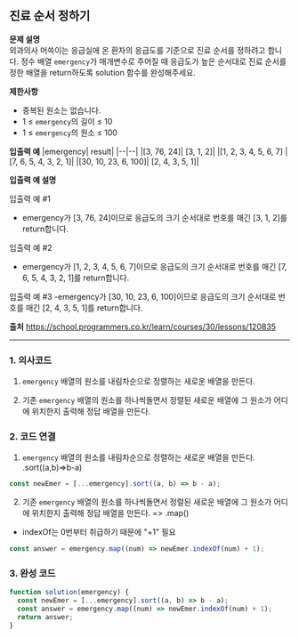 ## 진료 순서 정하기

**문제 설명**  
외과의사 머쓱이는 응급실에 온 환자의 응급도를 기준으로 진료 순서를 정하려고 합니다. 정수 배열 `emergency`가 매개변수로 주어질 때 응급도가 높은 순서대로 진료 순서를 정한 배열을 return하도록 solution 함수를 완성해주세요.

**제한사항**

- 중복된 원소는 없습니다.
- 1 ≤ `emergency`의 길이 ≤ 10
- 1 ≤ `emergency`의 원소 ≤ 100

**입출력 예**
|emergency| result|
|--|--|
|[3, 76, 24]| [3, 1, 2]|
|[1, 2, 3, 4, 5, 6, 7] |[7, 6, 5, 4, 3, 2, 1]|
|[30, 10, 23, 6, 100]| [2, 4, 3, 5, 1]|

**입출력 예 설명**

입출력 예 #1

- emergency가 [3, 76, 24]이므로 응급도의 크기 순서대로 번호를 매긴 [3, 1, 2]를 return합니다.

입출력 예 #2

- emergency가 [1, 2, 3, 4, 5, 6, 7]이므로 응급도의 크기 순서대로 번호를 매긴 [7, 6, 5, 4, 3, 2, 1]를 return합니다.

입출력 예 #3
-emergency가 [30, 10, 23, 6, 100]이므로 응급도의 크기 순서대로 번호를 매긴 [2, 4, 3, 5, 1]를 return합니다.

**출처**
https://school.programmers.co.kr/learn/courses/30/lessons/120835

---

### 1. 의사코드

1. `emergency` 배열의 원소를 내림차순으로 정렬하는 새로운 배열을 만든다.

2. 기존 `emergency` 배열의 원소를 하나씩돌면서 정렬된 새로운 배열에 그 원소가 어디에 위치한지 출력해 정답 배열을 만든다.

### 2. 코드 연결

1. `emergency` 배열의 원소를 내림차순으로 정렬하는 새로운 배열을 만든다. .sort((a,b)=>b-a)

```javascript
const newEmer = [...emergency].sort((a, b) => b - a);
```

2. 기존 `emergency` 배열의 원소를 하나씩돌면서 정렬된 새로운 배열에 그 원소가 어디에 위치한지 출력해 정답 배열을 만든다. => .map()

- indexOf는 0번부터 취급하기 때문에 "+1" 필요

```javascript
const answer = emergency.map((num) => newEmer.indexOf(num) + 1);
```

### 3. 완성 코드

```javascript
function solution(emergency) {
  const newEmer = [...emergency].sort((a, b) => b - a);
  const answer = emergency.map((num) => newEmer.indexOf(num) + 1);
  return answer;
}
```
